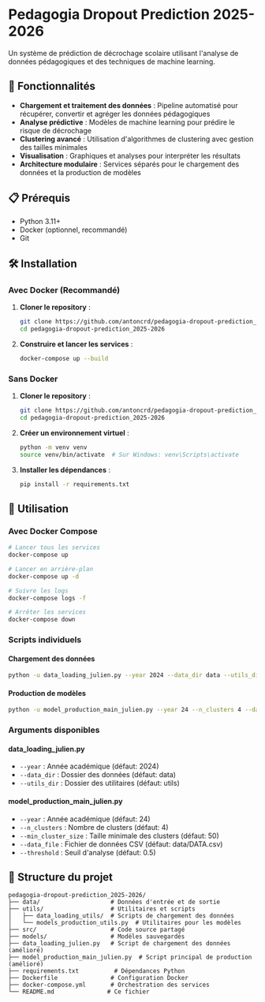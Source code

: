 # Pedagogia Dropout Prediction 2025-2026

Un système de prédiction de décrochage scolaire utilisant l'analyse de données pédagogiques et des techniques de machine learning.

## 🚀 Fonctionnalités

- **Chargement et traitement des données** : Pipeline automatisé pour récupérer, convertir et agréger les données pédagogiques
- **Analyse prédictive** : Modèles de machine learning pour prédire le risque de décrochage
- **Clustering avancé** : Utilisation d'algorithmes de clustering avec gestion des tailles minimales
- **Visualisation** : Graphiques et analyses pour interpréter les résultats
- **Architecture modulaire** : Services séparés pour le chargement des données et la production de modèles

## 📋 Prérequis

- Python 3.11+
- Docker (optionnel, recommandé)
- Git

## 🛠️ Installation

### Avec Docker (Recommandé)

1. **Cloner le repository** :
   ```bash
   git clone https://github.com/antoncrd/pedagogia-dropout-prediction_2025-2026.git
   cd pedagogia-dropout-prediction_2025-2026
   ```

2. **Construire et lancer les services** :
   ```bash
   docker-compose up --build
   ```

### Sans Docker

1. **Cloner le repository** :
   ```bash
   git clone https://github.com/antoncrd/pedagogia-dropout-prediction_2025-2026.git
   cd pedagogia-dropout-prediction_2025-2026
   ```

2. **Créer un environnement virtuel** :
   ```bash
   python -m venv venv
   source venv/bin/activate  # Sur Windows: venv\Scripts\activate
   ```

3. **Installer les dépendances** :
   ```bash
   pip install -r requirements.txt
   ```

## 📖 Utilisation

### Avec Docker Compose

```bash
# Lancer tous les services
docker-compose up

# Lancer en arrière-plan
docker-compose up -d

# Suivre les logs
docker-compose logs -f

# Arrêter les services
docker-compose down
```

### Scripts individuels

#### Chargement des données
```bash
python -u data_loading_julien.py --year 2024 --data_dir data --utils_dir utils
```

#### Production de modèles
```bash
python -u model_production_main_julien.py --year 24 --n_clusters 4 --data_file data/DATA.csv
```

### Arguments disponibles

#### data_loading_julien.py
- `--year` : Année académique (défaut: 2024)
- `--data_dir` : Dossier des données (défaut: data)
- `--utils_dir` : Dossier des utilitaires (défaut: utils)

#### model_production_main_julien.py
- `--year` : Année académique (défaut: 24)
- `--n_clusters` : Nombre de clusters (défaut: 4)
- `--min_cluster_size` : Taille minimale des clusters (défaut: 50)
- `--data_file` : Fichier de données CSV (défaut: data/DATA.csv)
- `--threshold` : Seuil d'analyse (défaut: 0.5)

## 📁 Structure du projet

```
pedagogia-dropout-prediction_2025-2026/
├── data/                    # Données d'entrée et de sortie
├── utils/                   # Utilitaires et scripts
│   ├── data_loading_utils/  # Scripts de chargement des données
│   └── models_production_utils.py  # Utilitaires pour les modèles
├── src/                     # Code source partagé
├── models/                  # Modèles sauvegardés
├── data_loading_julien.py   # Script de chargement des données (amélioré)
├── model_production_main_julien.py  # Script principal de production (amélioré)
├── requirements.txt          # Dépendances Python
├── Dockerfile               # Configuration Docker
├── docker-compose.yml       # Orchestration des services
└── README.md               # Ce fichier
```
